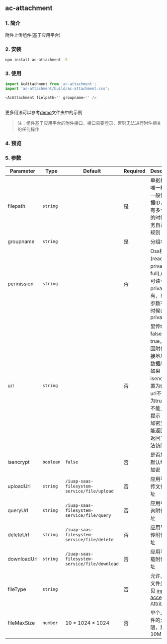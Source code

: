 ## ac-attachment

### 1. 简介

附件上传组件(基于应用平台)

### 2. 安装

```bash
npm install ac-attachment -S
```

### 3. 使用
```javascript
import AcAttachment from 'ac-attachment';
import 'ac-attachment/build/ac-attachment.css';
```

```javascript
<AcAttachment fielpath='' groupname='' />
            
```
更多用法可以参考[demo](./demo/demolist)文件夹中的示例

> 注：组件基于应用平台的附件接口，接口需要登录，否则无法进行附件相关的任何操作

### 4. 预览


### 5. 参数

Parameter | Type | Default | Required | Description
--------- | ---- | ------|----------- | -----------------
filepath | `string` | | 是 | 单据相关的唯一标示，一般包含单据ID，如果有多个附件的时候由业务自己制定规则 
groupname | `string` |  | 是 | 分组名
permission | `string` |  | 否 | Oss权限(read，private，full),read是可读=公有，private=私有，当这个参数不传的时候会默认private
url | `string` |  | 否 | 里传true或false。为true，则返回附件的连接地址存到数据库中；如果isencrypt设置为true，url不能设置为true否则不能上传，提示：对于加密文件不能返回url，返回了也无法访问
isencrypt | `boolean` | `false` | 否 | 是否加密，默认false不加密
uploadUrl | `string` | `/iuap-saas-filesystem-service/file/upload` | 否 | 应用平台上传文件的地址
queryUrl | `string` | `/iuap-saas-filesystem-service/file/query` | 否 | 应用平台查询附件的地址
deleteUrl | `string` | `/iuap-saas-filesystem-service/file/delete` | 否 | 应用平台上传附件的地址
downloadUrl | `string` | `/iuap-saas-filesystem-service/file/download` | 否 | 应用平台下载附件的地址
fileType | `string`  |  | 否 |允许上传的文件类型, 详见 [input accept Attribute](https://developer.mozilla.org/en-US/docs/Web/HTML/Element/input#attr-accept)
fileMaxSize | `number` | 10 * 1024 * 1024 | 否 | 单个上传文件的大小上限，默认是10M


